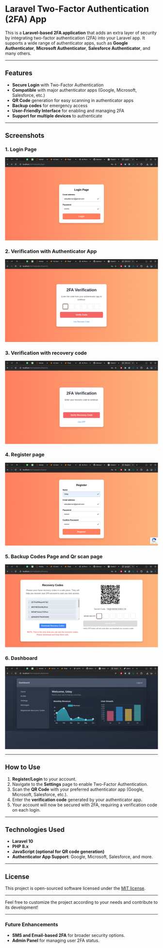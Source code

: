 # Laravel Two-Factor Authentication (2FA) App

This is a **Laravel-based 2FA application** that adds an extra layer of security by integrating two-factor authentication (2FA) into your Laravel app. It supports a wide range of authenticator apps, such as **Google Authenticator**, **Microsoft Authenticator**, **Salesforce Authenticator**, and many others.

---

## Features

- **Secure Login** with Two-Factor Authentication
- **Compatible** with major authenticator apps (Google, Microsoft, Salesforce, etc.)
- **QR Code** generation for easy scanning in authenticator apps
- **Backup codes** for emergency access
- **User-Friendly Interface** for enabling and managing 2FA
- **Support for multiple devices** to authenticate

---

## Screenshots

### 1. Login Page
![login](./images/1.png)

### 2. Verification with Authenticator App
![Verification Page](./images/2.png)

### 3. Verification with recovery code
![Verification Page](./images/3.png)

### 4. Register page
![Register](./images/4.png)

### 5. Backup Codes Page and Qr scan page
![Backup Codes](./images/5.png)

### 6. Dashboard
![User Settings](./images/6.png)

---

## How to Use

1. **Register/Login** to your account.
2. Navigate to the **Settings** page to enable Two-Factor Authentication.
3. Scan the **QR Code** with your preferred authenticator app (Google, Microsoft, Salesforce, etc.).
4. Enter the **verification code** generated by your authenticator app.
5. Your account will now be secured with 2FA, requiring a verification code on each login.

---

## Technologies Used

- **Laravel 10**
- **PHP 8.x**
- **JavaScript (optional for QR code generation)**
- **Authenticator App Support**: Google, Microsoft, Salesforce, and more.

---

## License

This project is open-sourced software licensed under the [MIT license](https://opensource.org/licenses/MIT).

---

Feel free to customize the project according to your needs and contribute to its development!

---

### Future Enhancements

- **SMS and Email-based 2FA** for broader security options.
- **Admin Panel** for managing user 2FA status.
